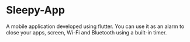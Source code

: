 # Sleepy-App
A mobile application developed using flutter. You can use it as an alarm to close your apps, screen, Wi-Fi and Bluetooth using a built-in timer.

